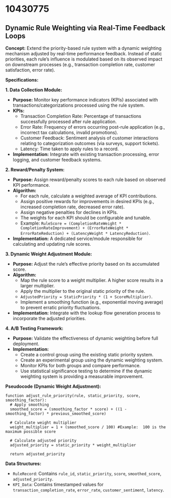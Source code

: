# 10430775

## Dynamic Rule Weighting via Real-Time Feedback Loops

**Concept:** Extend the priority-based rule system with a dynamic weighting mechanism adjusted by real-time performance feedback. Instead of static priorities, each rule’s influence is modulated based on its observed impact on downstream processes (e.g., transaction completion rate, customer satisfaction, error rate).

**Specifications:**

**1. Data Collection Module:**

   *   **Purpose:** Monitor key performance indicators (KPIs) associated with transactions/categorizations processed using the rule system.
   *   **KPIs:**
        *   Transaction Completion Rate: Percentage of transactions successfully processed after rule application.
        *   Error Rate:  Frequency of errors occurring post-rule application (e.g., incorrect tax calculations, invalid promotions).
        *   Customer Feedback:  Sentiment analysis of customer interactions relating to categorization outcomes (via surveys, support tickets).
        *   Latency: Time taken to apply rules to a record.
   *   **Implementation:** Integrate with existing transaction processing, error logging, and customer feedback systems.

**2.  Reward/Penalty System:**

   *   **Purpose:** Assign reward/penalty scores to each rule based on observed KPI performance.
   *   **Algorithm:**
        *   For each rule, calculate a weighted average of KPI contributions.
        *   Assign positive rewards for improvements in desired KPIs (e.g., increased completion rate, decreased error rate).
        *   Assign negative penalties for declines in KPIs.
        *   The weights for each KPI should be configurable and tunable.
        *   Example:  `RuleScore = (CompletionRateWeight * CompletionRateImprovement) + (ErrorRateWeight * ErrorRateReduction) + (LatencyWeight * LatencyReduction)`.
   *   **Implementation:**  A dedicated service/module responsible for calculating and updating rule scores.

**3. Dynamic Weight Adjustment Module:**

   *   **Purpose:** Adjust the rule’s effective priority based on its accumulated score.
   *   **Algorithm:**
        *   Map the rule score to a weight multiplier.  A higher score results in a larger multiplier.
        *   Apply the multiplier to the original static priority of the rule.
        *   `AdjustedPriority = StaticPriority * (1 + ScoreMultiplier)`.
        *   Implement a smoothing function (e.g., exponential moving average) to prevent erratic priority fluctuations.
   *   **Implementation:**  Integrate with the lookup flow generation process to incorporate the adjusted priorities.

**4.  A/B Testing Framework:**

   *   **Purpose:** Validate the effectiveness of dynamic weighting before full deployment.
   *   **Implementation:**
        *   Create a control group using the existing static priority system.
        *   Create an experimental group using the dynamic weighting system.
        *   Monitor KPIs for both groups and compare performance.
        *   Use statistical significance testing to determine if the dynamic weighting system is providing a measurable improvement.

**Pseudocode (Dynamic Weight Adjustment):**

```
function adjust_rule_priority(rule, static_priority, score, smoothing_factor):
  # Apply smoothing
  smoothed_score = (smoothing_factor * score) + ((1 - smoothing_factor) * previous_smoothed_score)

  # Calculate weight multiplier
  weight_multiplier = 1 + (smoothed_score / 100) #Example:  100 is the maximum possible score

  # Calculate adjusted priority
  adjusted_priority = static_priority * weight_multiplier

  return adjusted_priority
```

**Data Structures:**

*   `RuleRecord`: Contains `rule_id`, `static_priority`, `score`, `smoothed_score`, `adjusted_priority`.
*   `KPI_Data`: Contains timestamped values for `transaction_completion_rate`, `error_rate`, `customer_sentiment`, `latency`.